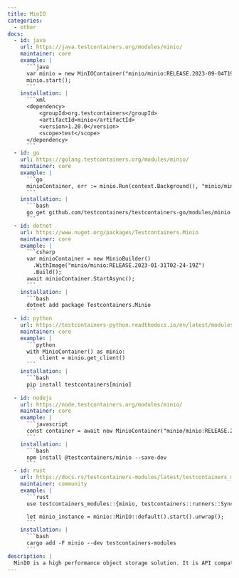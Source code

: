 ```yaml
---
title: MinIO
categories:
  - other
docs:
  - id: java
    url: https://java.testcontainers.org/modules/minio/
    maintainer: core
    example: |
      ```java
      var minio = new MinIOContainer("minio/minio:RELEASE.2023-09-04T19-57-37Z");
      minio.start();
      ```
    installation: |
      ```xml
      <dependency>
          <groupId>org.testcontainers</groupId>
          <artifactId>minio</artifactId>
          <version>1.20.0</version>
          <scope>test</scope>
      </dependency>
      ```
  - id: go
    url: https://golang.testcontainers.org/modules/minio/
    maintainer: core
    example: |
      ```go
      minioContainer, err := minio.Run(context.Background(), "minio/minio:RELEASE.2024-01-16T16-07-38Z")
      ```
    installation: |
      ```bash
      go get github.com/testcontainers/testcontainers-go/modules/minio
      ```
  - id: dotnet
    url: https://www.nuget.org/packages/Testcontainers.Minio
    maintainer: core
    example: |
      ```csharp
      var minioContainer = new MinioBuilder()
        .WithImage("minio/minio:RELEASE.2023-01-31T02-24-19Z")
        .Build();
      await minioContainer.StartAsync();
      ```
    installation: |
      ```bash
      dotnet add package Testcontainers.Minio
      ```
  - id: python
    url: https://testcontainers-python.readthedocs.io/en/latest/modules/minio/README.html
    maintainer: core
    example: |
      ```python
      with MinioContainer() as minio:
          client = minio.get_client()
      ```
    installation: |
      ```bash
      pip install testcontainers[minio]
      ```
  - id: nodejs
    url: https://node.testcontainers.org/modules/minio/
    maintainer: core
    example: |
      ```javascript
      const container = await new MinioContainer("minio/minio:RELEASE.2024-12-13T22-19-12Z").start();
      ```
    installation: |
      ```bash
      npm install @testcontainers/minio --save-dev
      ```
  - id: rust
    url: https://docs.rs/testcontainers-modules/latest/testcontainers_modules/minio/struct.MinIO.html
    maintainer: community
    example: |
      ```rust
      use testcontainers_modules::{minio, testcontainers::runners::SyncRunner};

      let minio_instance = minio::MinIO::default().start().unwrap();
      ```
    installation: |
      ```bash
      cargo add -F minio --dev testcontainers-modules
      ```
description: |
  MinIO is a high performance object storage solution. It is API compatible with the Amazon S3 cloud storage service and can handle unstructured data such as photos, videos, log files, backups, and container images with a current maximum supported object size of 5TB.
---
```


